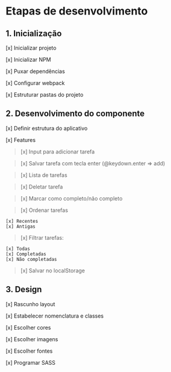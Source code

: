 # Etapas de desenvolvimento

## 1. Inicialização

[x] Inicializar projeto

[x] Inicializar NPM

[x] Puxar dependências

[x] Configurar webpack

[x] Estruturar pastas do projeto

## 2. Desenvolvimento do componente

[x] Definir estrutura do aplicativo

[x] Features

>[x] Input para adicionar tarefa

>[x] Salvar tarefa com tecla enter (@keydown.enter => add)

>[x] Lista de tarefas

>[x] Deletar tarefa

>[x] Marcar como completo/não completo

>[x] Ordenar tarefas

	[x] Recentes
	[x] Antigas

>[x] Filtrar tarefas:

	[x] Todas
	[x] Completadas
	[x] Não completadas

>[x] Salvar no localStorage

## 3. Design

[x] Rascunho layout

[x] Estabelecer nomenclatura e classes

[x] Escolher cores

[x] Escolher imagens

[x] Escolher fontes

[x] Programar SASS